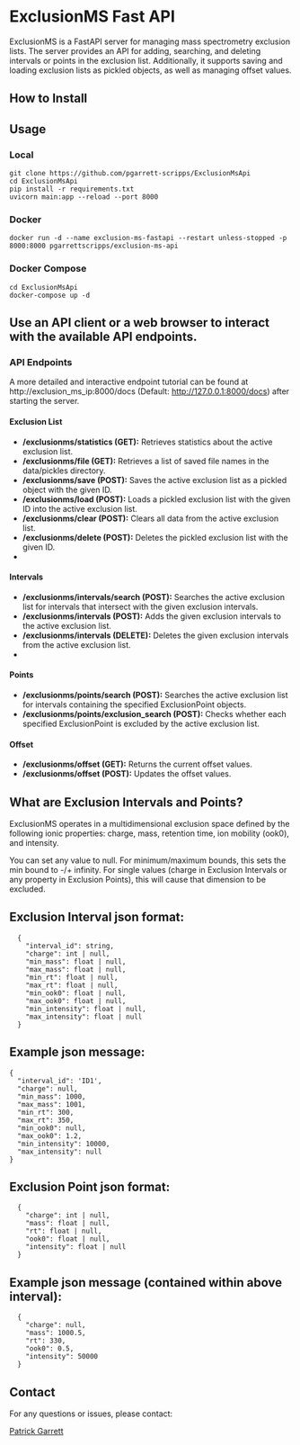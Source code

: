 # ExclusionMS Fast API

ExclusionMS is a FastAPI server for managing mass spectrometry exclusion lists. The server provides an API for adding, 
searching, and deleting intervals or points in the exclusion list. Additionally, it supports saving and loading 
exclusion lists as pickled objects, as well as managing offset values.

## How to Install

## Usage

### Local

```
git clone https://github.com/pgarrett-scripps/ExclusionMsApi
cd ExclusionMsApi
pip install -r requirements.txt
uvicorn main:app --reload --port 8000
```

### Docker

```
docker run -d --name exclusion-ms-fastapi --restart unless-stopped -p 8000:8000 pgarrettscripps/exclusion-ms-api
```

### Docker Compose

```
cd ExclusionMsApi
docker-compose up -d
```

## Use an API client or a web browser to interact with the available API endpoints.

### API Endpoints

A more detailed and interactive endpoint tutorial can be found at http://exclusion_ms_ip:8000/docs 
(Default: http://127.0.0.1:8000/docs) after starting the server.

#### Exclusion List

- **/exclusionms/statistics (GET):** Retrieves statistics about the active exclusion list.
- **/exclusionms/file (GET):** Retrieves a list of saved file names in the data/pickles directory.
- **/exclusionms/save (POST):** Saves the active exclusion list as a pickled object with the given ID.
- **/exclusionms/load (POST):** Loads a pickled exclusion list with the given ID into the active exclusion list.
- **/exclusionms/clear (POST):** Clears all data from the active exclusion list.
- **/exclusionms/delete (POST):** Deletes the pickled exclusion list with the given ID.
- 
#### Intervals

- **/exclusionms/intervals/search (POST):** Searches the active exclusion list for intervals that intersect with the given exclusion intervals.
- **/exclusionms/intervals (POST):** Adds the given exclusion intervals to the active exclusion list.
- **/exclusionms/intervals (DELETE):** Deletes the given exclusion intervals from the active exclusion list.
- 
#### Points

- **/exclusionms/points/search (POST):** Searches the active exclusion list for intervals containing the specified ExclusionPoint objects.
- **/exclusionms/points/exclusion_search (POST):** Checks whether each specified ExclusionPoint is excluded by the active exclusion list.

#### Offset
- **/exclusionms/offset (GET):** Returns the current offset values.
- **/exclusionms/offset (POST):** Updates the offset values.

## What are Exclusion Intervals and Points?

ExclusionMS operates in a multidimensional exclusion space defined by the following ionic properties: charge, mass, 
retention time, ion mobility (ook0), and intensity.

You can set any value to null. For minimum/maximum bounds, this sets the min bound to -/+ infinity. For single values
(charge in Exclusion Intervals or any property in Exclusion Points), this will cause that dimension to be excluded.

## Exclusion Interval json format:
```
  {
    "interval_id": string,
    "charge": int | null,
    "min_mass": float | null,
    "max_mass": float | null,
    "min_rt": float | null,
    "max_rt": float | null,
    "min_ook0": float | null,
    "max_ook0": float | null,
    "min_intensity": float | null,
    "max_intensity": float | null
  }
  ```
## Example json message:
  ```
  {
    "interval_id": 'ID1',
    "charge": null,
    "min_mass": 1000,
    "max_mass": 1001,
    "min_rt": 300,
    "max_rt": 350,
    "min_ook0": null,
    "max_ook0": 1.2,
    "min_intensity": 10000,
    "max_intensity": null
  }
```

## Exclusion Point json format:

```
  {
    "charge": int | null,
    "mass": float | null,
    "rt": float | null,
    "ook0": float | null,
    "intensity": float | null
  }
```

## Example json message (contained within above interval):

```
  {
    "charge": null,
    "mass": 1000.5,
    "rt": 330,
    "ook0": 0.5,
    "intensity": 50000
  }
```

## Contact
For any questions or issues, please contact:

[Patrick Garrett](pgarrett@scripps.edu)
